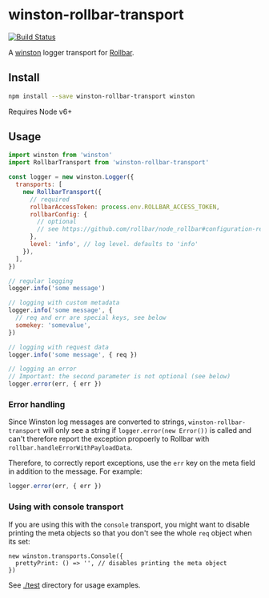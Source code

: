 # winston-rollbar-transport

[![Build Status](https://travis-ci.org/blockai/winston-rollbar-transport.svg?branch=master)](https://travis-ci.org/blockai/winston-rollbar-transport)

A [winston](https://github.com/winstonjs/winston) logger transport for
[Rollbar](https://github.com/rollbar/node_rollbar).

## Install

```bash
npm install --save winston-rollbar-transport winston
```

Requires Node v6+

## Usage

```javascript
import winston from 'winston'
import RollbarTransport from 'winston-rollbar-transport'

const logger = new winston.Logger({
  transports: [
    new RollbarTransport({
      // required
      rollbarAccessToken: process.env.ROLLBAR_ACCESS_TOKEN,
      rollbarConfig: {
        // optional
        // see https://github.com/rollbar/node_rollbar#configuration-reference
      },
      level: 'info', // log level. defaults to 'info'
    }),
  ],
})

// regular logging
logger.info('some message')

// logging with custom metadata
logger.info('some message', {
  // req and err are special keys, see below
  somekey: 'somevalue',
})

// logging with request data
logger.info('some message', { req })

// logging an error
// Important: the second parameter is not optional (see below)
logger.error(err, { err })
```

### Error handling

Since Winston log messages are converted to strings,
`winston-rollbar-transport` will only see a string if `logger.error(new
Error())` is called and can't therefore report the exception propoerly
to Rollbar with `rollbar.handleErrorWithPayloadData`.

Therefore, to correctly report exceptions, use the `err` key on the meta
field in addition to the message. For example:

```javascript
logger.error(err, { err })
```

### Using with console transport

If you are using this with the `console` transport, you might want to
disable printing the meta objects so that you don't see the whole
`req` object when its set:

```javacript
new winston.transports.Console({
  prettyPrint: () => '', // disables printing the meta object
})
```

See [./test](./test) directory for usage examples.